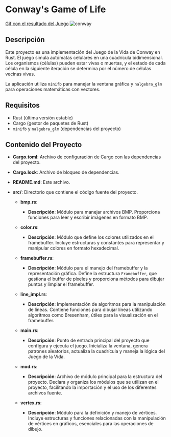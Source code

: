 # Conway's Game of Life
[Gif con el resultado del Juego](https://github.com/user-attachments/files/16326801/Tarea.de.Resumen.1.Costos.de.un.Proyecto.de.SW.1.pdf)
![conway](https://github.com/user-attachments/assets/33a605bc-9afe-465d-bd8e-45352293fe2f)

## Descripción

Este proyecto es una implementación del Juego de la Vida de Conway en Rust. El juego simula autómatas celulares en una cuadrícula bidimensional. Los organismos (células) pueden estar vivas o muertas, y el estado de cada célula en la siguiente iteración se determina por el número de células vecinas vivas.

La aplicación utiliza `minifb` para manejar la ventana gráfica y `nalgebra_glm` para operaciones matemáticas con vectores.

## Requisitos

- Rust (última versión estable)
- Cargo (gestor de paquetes de Rust)
- `minifb` y `nalgebra_glm` (dependencias del proyecto)

## Contenido del Proyecto

- **Cargo.toml**: Archivo de configuración de Cargo con las dependencias del proyecto.

- **Cargo.lock**: Archivo de bloqueo de dependencias.

- **README.md**: Este archivo.

- **src/**: Directorio que contiene el código fuente del proyecto.
  
  - **bmp.rs**: 
    - **Descripción**: Módulo para manejar archivos BMP. Proporciona funciones para leer y escribir imágenes en formato BMP.

  - **color.rs**: 
    - **Descripción**: Módulo que define los colores utilizados en el framebuffer. Incluye estructuras y constantes para representar y manipular colores en formato hexadecimal.

  - **framebuffer.rs**: 
    - **Descripción**: Módulo para el manejo del framebuffer y la representación gráfica. Define la estructura `Framebuffer`, que gestiona el buffer de píxeles y proporciona métodos para dibujar puntos y limpiar el framebuffer.

  - **line_impl.rs**: 
    - **Descripción**: Implementación de algoritmos para la manipulación de líneas. Contiene funciones para dibujar líneas utilizando algoritmos como Bresenham, útiles para la visualización en el framebuffer.

  - **main.rs**: 
    - **Descripción**: Punto de entrada principal del proyecto que configura y ejecuta el juego. Inicializa la ventana, genera patrones aleatorios, actualiza la cuadrícula y maneja la lógica del Juego de la Vida.

  - **mod.rs**: 
    - **Descripción**: Archivo de módulo principal para la estructura del proyecto. Declara y organiza los módulos que se utilizan en el proyecto, facilitando la importación y el uso de los diferentes archivos fuente.

  - **vertex.rs**: 
    - **Descripción**: Módulo para la definición y manejo de vértices. Incluye estructuras y funciones relacionadas con la manipulación de vértices en gráficos, esenciales para las operaciones de dibujo.


